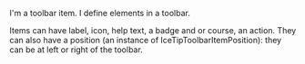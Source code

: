 I'm a toolbar item. 
I define elements in a toolbar.

Items can have label, icon, help text, a badge and or course, an action.
They can also have a position (an instance of IceTipToolbarItemPosition): they can be at left or right of the toolbar.